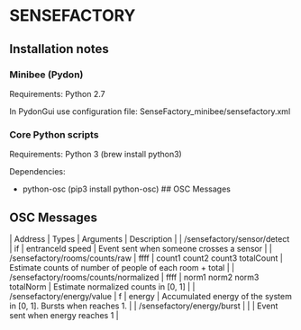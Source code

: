 # SENSEFACTORY

## Installation notes

### Minibee (Pydon)

Requirements: Python 2.7

In PydonGui use configuration file: SenseFactory_minibee/sensefactory.xml

### Core Python scripts

Requirements: Python 3 (brew install python3)

Dependencies:
 * python-osc (pip3 install python-osc) ## OSC Messages
 ## OSC Messages

 | Address  | Types | Arguments | Description |
 | /sensefactory/sensor/detect  | if | entranceId speed | Event sent when someone crosses a sensor |
 | /sensefactory/rooms/counts/raw  | ffff | count1 count2 count3 totalCount | Estimate counts of number of people of each room + total |
 | /sensefactory/rooms/counts/normalized  | ffff | norm1 norm2 norm3 totalNorm | Estimate normalized counts in [0, 1] |
 | /sensefactory/energy/value  | f | energy | Accumulated energy of the system in [0, 1]. Bursts when reaches 1. |
 | /sensefactory/energy/burst  |  |  | Event sent when energy reaches 1 |